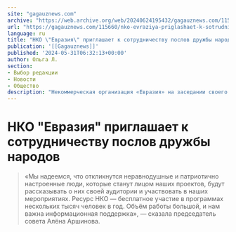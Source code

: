 ```yaml
---
site: "gagauznews.com"
archive: "https://web.archive.org/web/20240624195432/gagauznews.com/115660/nko-evraziya-priglashaet-k-sotrudnichestvu-poslov-druzhby-narodov.html"
url: "https://gagauznews.com/115660/nko-evraziya-priglashaet-k-sotrudnichestvu-poslov-druzhby-narodov.html"
language: ru
title: "НКО \"Евразия\" приглашает к сотрудничеству послов дружбы народов"
publication: '[[Gagauznews]]'
published: '2024-05-31T06:32:13+00:00'
author: Ольга Л.
section:
- Выбор редакции
- Новости
- Общество
description: "Некоммерческая организация «Евразия» на заседании своего совета объявила о наборе послов дружбы народов. НКО «Евразия» призвала сотрудничать всех, кто разделяет ее ценности. Цель организации — превращение Евразии в единое пространство мира и стабильности, и послы дружбы народов будут продвигать идеи НКО. Они будут помогать реализовывать проекты НКО «Евразия», участвовать в конференциях, круглых столах, а также в спортивных, деловых и культурных мероприятиях. Также послы дружбы смогут познакомиться с культурой других стран. «Мы надеемся, что откликнутся неравнодушные и патриотично настроенные люди, которые станут лицом наших проектов, будут рассказывать о них своей аудитории и участвовать в наших мероприятиях. Ресурс НКО — бесплатное участие […]"
---
```


# НКО "Евразия" приглашает к сотрудничеству послов дружбы народов

> «Мы надеемся, что откликнутся неравнодушные и патриотично настроенные люди, которые станут лицом наших проектов, будут рассказывать о них своей аудитории и участвовать в наших мероприятиях. Ресурс НКО — бесплатное участие в программах нескольких тысяч человек в год. Объём работы большой, и нам важна информационная поддержка», — сказала председатель совета Алёна Аршинова.